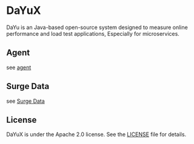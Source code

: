 # DaYuX
DaYu is an Java-based open-source system designed to measure online performance and load test applications, Especially for microservices.

## Agent
see [agent](https://github.com/shulieTech/DaYuX/blob/main/agent/README.md)

## Surge Data
see [Surge Data](https://github.com/shulieTech/DaYuX/blob/main/data/surge-data/README.md)

## License
DaYuX is under the Apache 2.0 license. See the [LICENSE](https://github.com/shulieTech/DaYuX/blob/main/LICENSE) file for details.
